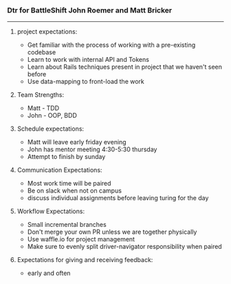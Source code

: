 ### Dtr for BattleShift John Roemer and Matt Bricker
___
1. project expectations:
  
    * Get familiar with the process of working with a pre-existing codebase
    * Learn to work with internal API and Tokens
    * Learn about Rails techniques present in project that we haven't seen before
    * Use data-mapping to front-load the work
2. Team Strengths:
    * Matt - TDD
    * John - OOP, BDD
3. Schedule expectations:
    * Matt will leave early friday evening
    * John has mentor meeting 4:30-5:30 thursday
    * Attempt to finish by sunday
4. Communication Expectations:
    * Most work time will be paired
    * Be on slack when not on campus
    * discuss individual assignments before leaving turing for the day
5. Workflow Expectations:
    * Small incremental branches
    * Don't merge your own PR unless we are together physically
    * Use waffle.io for project management
    * Make sure to evenly split driver-navigator responsibility when paired
6. Expectations for giving and receiving feedback:
    * early and often